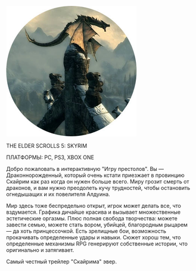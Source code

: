 ![](../Игры/images/f07594be23052785b0f6549edc62f948.png)

THE ELDER SCROLLS 5: SKYRIM

ПЛАТФОРМЫ: PC, PS3, XBOX ONE

Добро пожаловать в интерактивную "Игру престолов". Вы — Драконнорожденный, который очень кстати приезжает в провинцию Скайрим как раз когда он нужен больше всего. Миру грозит смерть от драконов, и вам нужно преодолеть кучу трудностей, чтобы остановить огнедышащих и их повелителя Алдуина.

Мир здесь тоже беспредельно открыт, игрок может делать все, что вздумается. Графика дичайше красива и вызывает множественные эстетические оргазмы. Плюс полная свобода творчества: можете завести семью, можете стать вором, убийцей, благородным рыцарем — да хоть принцессочкой. Есть зрелищные бои, возможность прокачивать определенные удары и навыки. Сюжет хорош тем, что определенные механизмы RPG генерируют собственные истории, что оригинально и затягивает.

Самый честный трейлер "Скайрима" эвер.
